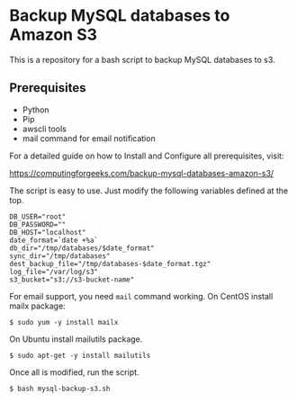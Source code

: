 # Backup MySQL databases to Amazon S3

This is a repository for a bash script to backup MySQL databases to s3.

## Prerequisites

- Python
- Pip
- awscli tools
- mail command for email notification

For a detailed guide on how to Install and Configure all prerequisites, visit:

https://computingforgeeks.com/backup-mysql-databases-amazon-s3/

The script is easy to use. Just modify the following variables defined at the top.


```
DB_USER="root"
DB_PASSWORD=""
DB_HOST="localhost"
date_format=`date +%a`
db_dir="/tmp/databases/$date_format"
sync_dir="/tmp/databases"
dest_backup_file="/tmp/databases-$date_format.tgz"
log_file="/var/log/s3"
s3_bucket="s3://s3-bucket-name"
```

For email support, you need `mail` command working. On CentOS install mailx package:

```
$ sudo yum -y install mailx
```

On Ubuntu install mailutils package.

```
$ sudo apt-get -y install mailutils
```

Once all is modified, run the script.

```
$ bash mysql-backup-s3.sh
```
